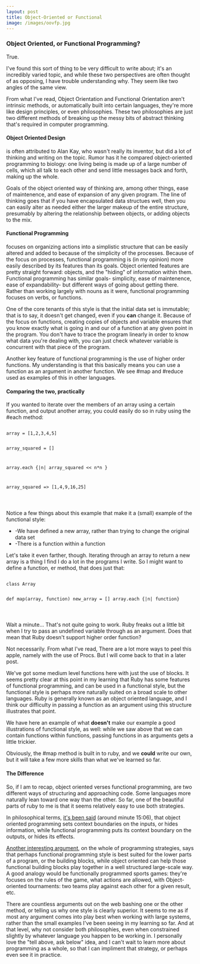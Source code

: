 ```yaml
---
layout: post
title: Object-Oriented or Functional
image: /images/oovfp.jpg
---
```


<h3>Object Oriented, or Functional Programming?</h3>

<p>True.</p>

<p>I've found this sort of thing to be very difficult to write about; it's an incredibly varied topic, and while these two perspectives are often thought of as opposing, I have trouble understanding why. They seem like two angles of the same view.</p>

<p>From what I've read, Object Orientation and Functional Orientation aren't intrinsic methods, or automatically built into certain languages, they're more like design principles, or even philosophies. These two philosophies are just two different methods of breaking up the messy bits of abstract thinking that's required in computer programming.</p>

<h4>Object Oriented Design</h4>

<p>is often attributed to  Alan Kay, who wasn't really its inventor, but did a lot of thinking and writing on the topic. Rumor has it he compared object-oriented programming to biology: one living being is made up  of a large number of cells, which all talk to each other and send little messages back and forth, making up the whole.</p>

<p>Goals of the object oriented way of thinking are, among other things, ease of maintenence, and ease of expansion of any given program. The line of thinking goes that if you have encapsulated data structues well, then you can easily alter as needed either the larger makeup of the entire structure, presumably by altering the relationship between objects, or adding objects to the mix.</p>

<h4>Functional Programming</h4>

<p>focuses on organizing actions into a simplistic structure that can be easily altered and added to because of the simplicity of the processes. Because of the focus on processes, functional programming is (in my opinion) more easily described by its features than its goals. Object oriented features are pretty straight forward: objects, and the "hiding" of information within them. Functional programming has similar goals- simplicity, ease of maintenence, ease of expandability- but different ways of going about getting there. Rather than working largely with nouns as it were, functional programming focuses on verbs, or functions. </p>

<p>One of the core tenants of this style is that the initial data set is immutable; that is to say, it doesn't get changed, even if you <strong>can</strong> change it. Because of the focus on functions, creating copies of objects and variable ensures that you know exactly what is going in and our of a function at any given point in the program. You don't have to trace the program linearly in order to know what data you're dealing with, you can just check whatever variable is concurrent with that piece of the program.</p>

<p>Another key feature of functional programming is the use of higher order functions. My understanding is that this basically means you can use a function as an argument in another function. We see #map and #reduce used as examples of this in other languages.</p>

<h4>Comparing the two, practically</h4>

<p>If you wanted to iterate over the members of an array using a certain function, and output another array, you could easily do so in ruby using the #each method:</p>
<p><pre><code>
array = [1,2,3,4,5]

array_squared = []

array.each {|n| array_squared << n*n }

array_squared => [1,4,9,16,25]

</code></pre></p>

<p>Notice a few things about this example that make it a (small) example of the functional style:
<ul>
<li>-We have defined a new array, rather than trying to change the original data set</li>
<li>-There is a function within a function</li>
</ul>
</p>

<p>Let's take it even farther, though. Iterating through an array to return a new array is a thing I find I do a lot in the programs I write. So I might want to define a function, er method, that does just that:</p>

<p><pre><code>
class Array

def map(array, function)
  new_array = []
  array.each {|n| function}
  
</code></pre></p>

<p>Wait a minute... That's not quite going to work. Ruby freaks out a little bit when I try to pass an undefined variable through as an argument. Does that mean that Ruby doesn't support higher order function?</p>

<p>Not necessarily. From what I've read, There are a lot more ways to peel this apple, namely with the use of Procs. But I will come back to that in a later post.</p>

<p>We've got some medium level functions here with just the use of blocks. It seems pretty clear at this point in my learning that Ruby has some features of functional programming, and can be used in a functional style, but the functional style is perhaps more naturally suited on a broad scale to other languages. Ruby is generally known as an object oriented language, and I think our difficulty in passing a function as an argument using this structure illustrates that point.</p>

<p>We have here an example of what <strong>doesn't</strong> make our example a good illustrations of functional style, as well: while we saw above that we can contain functions within functions, passing functions in as arguments gets a little trickier.</p>

<p>Obviously, the #map method is built in to ruby, and we <strong>could</strong> write our own, but it will take a few more skills than what we've learned so far.</p>

<h4>The Difference</h4>

<p>So, if I am to recap, object oriented verses functional programming, are two different ways of structuring and approaching code. Some languages more naturally lean toward one way than the other. So far, one of the beautiful parts of ruby to me is that it seems relatively easy to use both strategies.</p>

<p>In philosophical terms, <a href = "http://rubyrogues.com/065-rr-functional-vs-object-oriented-programming-with-michael-feathers/">it's been said</a> (around minute 15:06), that object oriented programming sets context boundaries on the inputs, or hides information, while functional programming puts its context boundary on the outputs, or hides its effects.</p>

<p><a href = "http://michaelfeathers.typepad.com/michael_feathers_blog/2012/03/tell-above-and-ask-below-hybridizing-oo-and-functional-design.html">Another interesting argument</a>, on the whole of programming strategies, says that perhaps functional programming style is best suited for the lower parts of a program, or the building blocks, while object oriented can help those functional building blocks play together in a well structured large-scale way. A good analogy would be functionally programmed sports games: they're focuses on the rules of the game, what actions are allowed, with Object-oriented tournaments: two teams play against each other for a given result, etc.</p>

<p>There are countless arguments out on the web bashing one or the other method, or telling us why one style is clearly superior. It seems to me as if most any argument comes into play best when working with large systems, rather than the small examples I've been seeing in my learning so far. And at that level, why not consider both philosophies, even when constrained slightly by whatever language you happen to be working in. I personally love the "tell above, ask below" idea, and I can't wait to learn more about programming as a whole, so that I can impliment that strategy, or perhaps even see it in practice.</p>

	